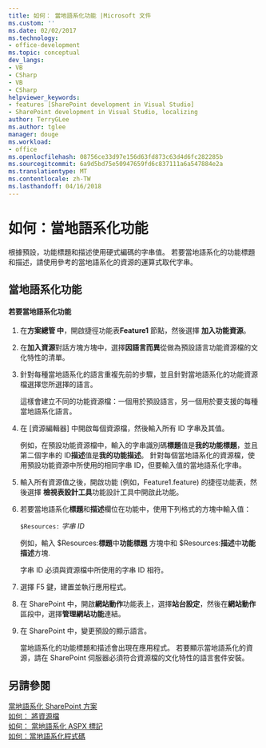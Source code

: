 ```yaml
---
title: 如何： 當地語系化功能 |Microsoft 文件
ms.custom: ''
ms.date: 02/02/2017
ms.technology:
- office-development
ms.topic: conceptual
dev_langs:
- VB
- CSharp
- VB
- CSharp
helpviewer_keywords:
- features [SharePoint development in Visual Studio]
- SharePoint development in Visual Studio, localizing
author: TerryGLee
ms.author: tglee
manager: douge
ms.workload:
- office
ms.openlocfilehash: 08756ce33d97e156d63fd873c63d4d6fc282285b
ms.sourcegitcommit: 6a9d5bd75e50947659fd6c837111a6a547884e2a
ms.translationtype: MT
ms.contentlocale: zh-TW
ms.lasthandoff: 04/16/2018
---
```

# <a name="how-to-localize-a-feature"></a>如何：當地語系化功能
  根據預設，功能標題和描述使用硬式編碼的字串值。 若要當地語系化的功能標題和描述，請使用參考的當地語系化的資源的運算式取代字串。  
  
## <a name="localizing-a-feature"></a>當地語系化功能  
  
#### <a name="to-localize-a-feature"></a>若要當地語系化功能  
  
1.  在**方案總管 中**，開啟捷徑功能表**Feature1**  節點，然後選擇 **加入功能資源**。  
  
2.  在**加入資源**對話方塊方塊中，選擇**因語言而異**從做為預設語言功能資源檔的文化特性的清單。  
  
3.  針對每種當地語系化的語言重複先前的步驟，並且針對當地語系化的功能資源檔選擇您所選擇的語言。  
  
     這樣會建立不同的功能資源檔：一個用於預設語言，另一個用於要支援的每種當地語系化語言。  
  
4.  在 [資源編輯器] 中開啟每個資源檔，然後輸入所有 ID 字串及其值。  
  
     例如，在預設功能資源檔中，輸入的字串識別碼**標題**值是**我的功能標題**，並且第二個字串的 ID**描述**值是**我的功能描述**。 針對每個當地語系化的資源檔，使用預設功能資源中所使用的相同字串 ID，但要輸入值的當地語系化字串。  
  
5.  輸入所有資源值之後，開啟功能 (例如，Feature1.feature) 的捷徑功能表，然後選擇 **檢視表設計工具**功能設計工具中開啟此功能。  
  
6.  若要當地語系化**標題**和**描述**欄位在功能中，使用下列格式的方塊中輸入值：  
  
     `$Resources:` *字串 ID*  
  
     例如，輸入 $Resources:**標題**中**功能標題** 方塊中和 $Resources:**描述**中**功能描述**方塊.  
  
     字串 ID 必須與資源檔中所使用的字串 ID 相符。  
  
7.  選擇 F5 鍵，建置並執行應用程式。  
  
8.  在 SharePoint 中，開啟**網站動作**功能表上，選擇**站台設定**，然後在**網站動作**區段中，選擇**管理網站功能**連結。  
  
9. 在 SharePoint 中，變更預設的顯示語言。  
  
     當地語系化的功能標題和描述會出現在應用程式。 若要顯示當地語系化的資源，請在 SharePoint 伺服器必須符合資源檔的文化特性的語言套件安裝。  
  
## <a name="see-also"></a>另請參閱  
 [當地語系化 SharePoint 方案](../sharepoint/localizing-sharepoint-solutions.md)   
 [如何： 將資源檔](../sharepoint/how-to-add-a-resource-file.md)   
 [如何： 當地語系化 ASPX 標記](../sharepoint/how-to-localize-aspx-markup.md)   
 [如何：當地語系化程式碼](../sharepoint/how-to-localize-code.md)  
  
  